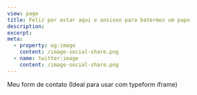 ```yaml
---
view: page
title: Feliz por estar aqui e ansioso para batermos um papo
description: 
excerpt: 
meta:
  - property: og:image
    content: /image-social-share.png
  - name: twitter:image
    content: /image-social-share.png
---
```


Meu form de contato (Ideal para usar com typeform iframe)

<!-- 
<div class="typeform typeform--fix">
  <lazy-load tag="iframe" :data="{ src: 'https://MY_TYPEFORM_URL', height: 1000 }" />
</div> 

See more in https://github.com/thgroch/vuepress-theme-thgroch#lazy-load
-->